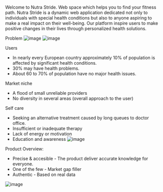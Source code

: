 Welcome to Nutra Stride.
Web space which helps you to find your fitness path.  Nutra Stride is a dynamic web application dedicated not only to individuals with special health conditions but also to anyone aspiring to make a real impact on their well-being.
Our platform inspire users to make positive changes in their lives through personalized health solutions.

Problem
![image](https://github.com/michalkaszkiel11/nutra-stride-2k/assets/149673103/d4b603e0-9556-4d51-b660-aabe33eb595c)
![image](https://github.com/michalkaszkiel11/nutra-stride-2k/assets/149673103/c55573eb-3f8b-4490-991e-0a7945a338cc)

Users
- In nearly every European country approximately  10% of population  is affected by significant health conditions.
- 30% may have health problems.
- About 60 to 70% of population have no major health issues.

Market niche
- A flood of small unreliable providers
- No diversity in several areas (overall approach to the user)

Self care
- Seeking an alternative treatment caused by long queues to doctor office.
- Insufficient or inadequate therapy
- Lack of energy or motivation 
- Education and awareness 
![image](https://github.com/michalkaszkiel11/nutra-stride-2k/assets/149673103/be857152-5e88-4943-8123-bd29214f9199)

Product Overview:
- Precise & accesible - The product deliver accurate knowledge for everyone.
- One of the few - Market gap filler 
- Authentic - Based on real data 


![image](https://github.com/michalkaszkiel11/nutra-stride-2k/assets/149673103/3ed82591-8a0d-4ac3-b9e0-278b2976b31e)

